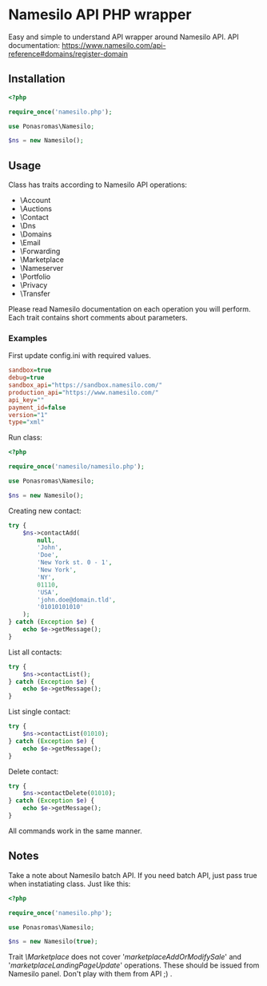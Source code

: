 # Namesilo API PHP wrapper
Easy and simple to understand API wrapper around Namesilo API.
API documentation: https://www.namesilo.com/api-reference#domains/register-domain

## Installation
```php
<?php

require_once('namesilo.php');

use Ponasromas\Namesilo;

$ns = new Namesilo();
```

## Usage
Class has traits according to Namesilo API operations:

- \Account
- \Auctions
- \Contact
- \Dns
- \Domains
- \Email
- \Forwarding
- \Marketplace
- \Nameserver
- \Portfolio
- \Privacy
- \Transfer

Please read Namesilo documentation on each operation you will perform. Each trait contains short comments about parameters.

### Examples

First update config.ini with required values.

```ini
sandbox=true
debug=true
sandbox_api="https://sandbox.namesilo.com/"
production_api="https://www.namesilo.com/"
api_key=""
payment_id=false
version="1"
type="xml"
```

Run class:
```php
<?php

require_once('namesilo/namesilo.php');

use Ponasromas\Namesilo;

$ns = new Namesilo();
```

Creating new contact:
```php
try {
    $ns->contactAdd(
        null,
        'John',
        'Doe',
        'New York st. 0 - 1',
        'New York',
        'NY',
        01110,
        'USA',
        'john.doe@domain.tld',
        '01010101010'
    );
} catch (Exception $e) {
    echo $e->getMessage();
}
```

List all contacts:
```php
try {
    $ns->contactList();
} catch (Exception $e) {
    echo $e->getMessage();
}
```

List single contact:
```php
try {
    $ns->contactList(01010);
} catch (Exception $e) {
    echo $e->getMessage();
}
```

Delete contact:
```php
try {
    $ns->contactDelete(01010);
} catch (Exception $e) {
    echo $e->getMessage();
}
```

All commands work in the same manner.

## Notes
Take a note about Namesilo batch API. If you need batch API, just pass true when instatiating class. Just like this:

```php
<?php

require_once('namesilo.php');

use Ponasromas\Namesilo;

$ns = new Namesilo(true);
```

Trait *\Marketplace* does not cover '*marketplaceAddOrModifySale*' and '*marketplaceLandingPageUpdate*' operations. These should be issued from Namesilo panel. Don't play with them from API ;) .

